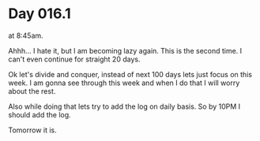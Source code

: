 # Day 016.1

at 8:45am.

Ahhh... I hate it, but I am becoming lazy again. This is the second time. I can't even continue for straight 20 days.

Ok let's divide and conquer, instead of next 100 days lets just focus on this week. I am gonna see through this week and when I do that I will worry about the rest.

Also while doing that lets try to add the log on daily basis. So by 10PM I should add the log.
 
Tomorrow it is.
